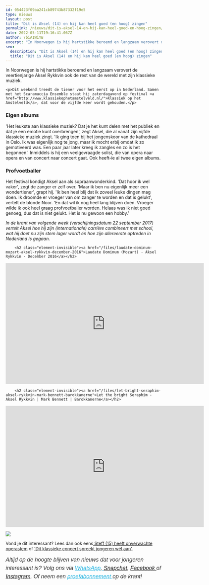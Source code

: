 ```yaml
---
id: 054423f09aa241cb89743b87332f19e5
type: nieuws
layout: post
title: "Dit is Aksel (14) en hij kan heel goed (en hoog) zingen"
permalink: /nieuws/dit-is-aksel-14-en-hij-kan-heel-goed-en-hoog-zingen/
date: 2022-05-11T19:16:41.067Z
author: 7biA1WiYB
excerpt: "In Noorwegen is hij hartstikke beroemd en langzaam verovert de veertienjarige Aksel Rykkvin ook de rest van de wereld met zijn klassieke muziek.   "
seo:
  description: "Dit is Aksel (14) en hij kan heel goed (en hoog) zingen"
  title: "Dit is Aksel (14) en hij kan heel goed (en hoog) zingen"
---
```

In Noorwegen is hij hartstikke beroemd en langzaam verovert de veertienjarige Aksel Rykkvin ook de rest van de wereld met zijn klassieke muziek.   

    <p>Dit weekend treedt de tiener voor het eerst op in Nederland. Samen met het Scaramuccia Ensemble staat hij zaterdagavond op festival <a href="http://www.klassiekophetamstelveld.nl/">Klassiek op het Amstelveld</a>, dat voor de vijfde keer wordt gehouden.</p>
<h3>Eigen albums</h3>
<p>'Het leukste aan klassieke muziek? Dat je het kunt delen met het publiek en dat je een emotie kunt overbrengen', zegt Aksel, die al vanaf zijn vijfde klassieke muziek zingt. 'Ik ging toen bij het jongenskoor van de kathedraal in Oslo. Ik was eigenlijk nog te jong, maar ik mocht erbij omdat ik zo gemotiveerd was. Een paar jaar later kreeg ik zangles en zo is het begonnen.' Inmiddels is hij een veelgevraagde solist, die van opera naar opera en van concert naar concert gaat. Ook heeft-ie al twee eigen albums.</p>
<h3>Profvoetballer</h3>
<p>Het festival kondigt Aksel aan als sopraanwonderkind. 'Dat hoor ik wel vaker', zegt de zanger er zelf over. 'Maar ik ben nu eigenlijk meer een wondertiener', grapt hij. 'Ik ben heel blij dat ik zoveel leuke dingen mag doen. Ik droomde er vroeger van om zanger te worden en dat is gelukt', vertelt de blonde Noor. 'En dat wil ik nog heel lang blijven doen. Vroeger wilde ik ook heel graag profvoetballer worden. Helaas was ik niet goed genoeg, dus dat is niet gelukt. Het is nu gewoon een hobby.’ </p>
<p><em>In de krant van volgende week (verschijningsdatum 22 september 2017) vertelt Aksel hoe hij zijn (internationale) carrière combineert met school, wat hij doet nu zijn stem lager wordt én hoe zijn allereerste optreden in Nederland is gegaan. </em></p>
<p><div class="media media-element-container media-default"><div id="file-419050" class="file file-video file-video-youtube">

        <h2 class="element-invisible"><a href="/files/laudate-dominum-mozart-aksel-rykkvin-december-2016">Laudate Dominum (Mozart) - Aksel Rykkvin - December 2016</a></h2>
    
  
  <div class="content">
    <div class="media-youtube-video file media-element file-default media-youtube-1">
  <iframe class="media-youtube-player" width="640" height="390" title="Laudate Dominum (Mozart) - Aksel Rykkvin - December 2016" src="https://www.youtube.com/embed/q9rvyvssvuI?wmode=opaque&controls=" name="Laudate Dominum (Mozart) - Aksel Rykkvin - December 2016" frameborder="0" allowfullscreen="">Video van Laudate Dominum (Mozart) - Aksel Rykkvin - December 2016</iframe>
</div>
  </div>

  
</div>
</div>
<p><div class="media media-element-container media-default"><div id="file-419051" class="file file-video file-video-youtube">

        <h2 class="element-invisible"><a href="/files/let-bright-seraphim-aksel-rykkvin-mark-bennett-barokkanerne">Let the bright Seraphim - Aksel Rykkvin | Mark Bennett | Barokkanerne</a></h2>
    
  
  <div class="content">
    <div class="media-youtube-video file media-element file-default media-youtube-2">
  <iframe class="media-youtube-player" width="640" height="390" title="Let the bright Seraphim - Aksel Rykkvin | Mark Bennett | Barokkanerne" src="https://www.youtube.com/embed/3Sc7Y8Nn3uM?wmode=opaque&controls=" name="Let the bright Seraphim - Aksel Rykkvin | Mark Bennett | Barokkanerne" frameborder="0" allowfullscreen="">Video van Let the bright Seraphim - Aksel Rykkvin | Mark Bennett | Barokkanerne</iframe>
</div>
  </div>

  
</div>
</div>
<div class="kader">
<p><img class="kaderafbeelding" src="https://7dagen.netlify.app/sites/default/files/ff.png"></p>
<p>Vond je dit interessant? Lees dan ook eens<a href="https://7dagen.netlify.app/lifestyle/fenna-17-van-hoefwijzer-over-het-succes-van-paardentubers" target="_blank"> </a><a href="https://7dagen.netlify.app/steff">Steff (15) heeft onverwachte operastem</a> of <a href="https://7dagen.netlify.app/lifestyle/dit-klassieke-concert-spreekt-jongeren-w%C3%A9l-aan">'Dit klassieke concert spreekt jongeren wél aan'</a>.</p>
<p><em style="box-sizing: inherit; color: rgb(51, 51, 51); font-family: &quot;PT Sans&quot;, sans-serif; font-size: 18px; line-height: 27px;">Altijd op de hoogte blijven van nieuws dat voor jongeren interessant is? Volg ons via </em><em style="box-sizing: inherit; color: rgb(34, 179, 224); transition: color 0.3s ease; font-family: &quot;PT Sans&quot;, sans-serif; font-size: 18px; line-height: 27px;"><a href="https://7dagen.netlify.app/whatsapp" style="box-sizing: inherit; color: rgb(34, 179, 224); transition: color 0.3s ease; font-family: &quot;PT Sans&quot;, sans-serif; font-size: 18px; line-height: 27px;">WhatsApp</a></em><em style="box-sizing: inherit; color: rgb(51, 51, 51); font-family: &quot;PT Sans&quot;, sans-serif; font-size: 18px; line-height: 27px;">,</em><em style="box-sizing: inherit; color: rgb(34, 179, 224); transition: color 0.3s ease; font-family: &quot;PT Sans&quot;, sans-serif; font-size: 18px; line-height: 27px;"><a href="https://7dagen.netlify.app/whatsapp" style="box-sizing: inherit; color: rgb(34, 179, 224); transition: color 0.3s ease; font-family: &quot;PT Sans&quot;, sans-serif; font-size: 18px; line-height: 27px;"> </a></em><em style="box-sizing: inherit; color: rgb(51, 51, 51); font-family: &quot;PT Sans&quot;, sans-serif; font-size: 18px; line-height: 27px;"><a href="https://www.snapchat.com/add/sevendaysnl">Snapchat</a>, <a href="https://www.facebook.com/7Daysnl?ref=bookmarks">Facebook </a>of <a href="https://instagram.com/7DAysnl/">Instagram</a>. Of </em><em style="box-sizing: inherit; color: rgb(51, 51, 51); font-family: &quot;PT Sans&quot;, sans-serif; font-size: 18px; line-height: 27px;">neem een </em><a href="https://abonneren.sevendays.nl/abonneren/abonnementen/ae/artikel" style="box-sizing: inherit; color: rgb(34, 179, 224); transition: color 0.3s ease; font-family: &quot;PT Sans&quot;, sans-serif; font-size: 18px; line-height: 27px;"><em style="box-sizing: inherit;">proefabonnement </em></a><em style="box-sizing: inherit; color: rgb(51, 51, 51); font-family: &quot;PT Sans&quot;, sans-serif; font-size: 18px; line-height: 27px;">op de krant!</em></p>
</div>
  
